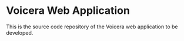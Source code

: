# Voicera Web Application

This is the source code repository of the Voicera web application to be developed.